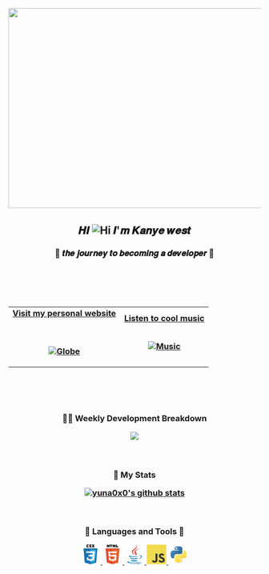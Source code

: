<p align="center"><img width=600px height=400px src="https://media.tenor.com/o85TZZWORzMAAAAM/kanye-laughing.gif"</p>

<h2 align="center">𝑯𝑰 <img src='https://x.tw93.fun/images/hi.gif' alt='Hi' width="20"/> 𝑰'𝒎 𝑲𝒂𝒏𝒚𝒆 𝒘𝒆𝒔𝒕</h2>
<h3 align="center">🐥 𝒕𝒉𝒆 𝒋𝒐𝒖𝒓𝒏𝒆𝒚 𝒕𝒐 𝒃𝒆𝒄𝒐𝒎𝒊𝒏𝒈 𝒂 𝒅𝒆𝒗𝒆𝒍𝒐𝒑𝒆𝒓 💨
<br><br><br><br><br>

<table width="100%" align="center">
<tr>
<td align="center">
<a href="https://github.com/lennon-jina/lennon-jina">
<strong>Visit my personal website </strong>
<br />
<br />
<br />

<p>

<img alt="Globe" height="90" src="https://github.com/BrunnerLivio/brunnerlivio/raw/master/images/globe.gif">
</a>
</p>

</td>


<td align="center">
<a href="https://www.youtube.com/watch?v=ofaRvNOV4SI">
<strong>Listen to cool music</strong>
<br />
<br />


<p>
<img height="100" alt="Music" src="https://github.com/BrunnerLivio/brunnerlivio/raw/master/images/music.gif"> 
</a>
</p>

</td>
</tr>
</table>

<br><br><br>

🏊‍♂️ Weekly Development Breakdown

<picture>
  <source media="(prefers-color-scheme: dark)" srcset="https://x.tw93.fun/images/wakatime_weekly_language_stats_black.svg">
  <source media="(prefers-color-scheme: light)" srcset="https://x.tw93.fun/images/wakatime_weekly_language_stats.svg">
  <img src="https://x.tw93.fun/images/wakatime_weekly_language_stats.svg">
</picture>

<br><br>
👊 My Stats

<p align="center">
  <a href="https://github.com/yuna0x0"><img src="https://github-readme-stats.vercel.app/api?username=yuna0x0&hide_border=true&show_icons=true" alt="yuna0x0's github stats"></a>
</p>

<br><br>
🔻 Languages and Tools 🔻

<p align="center"> <a href="https://www.w3schools.com/css/" target="_blank" rel="noreferrer"> <img src="https://raw.githubusercontent.com/devicons/devicon/master/icons/css3/css3-original-wordmark.svg" alt="css3" width="40" height="40"/> </a> <a href="https://www.w3.org/html/" target="_blank" rel="noreferrer"> <img src="https://raw.githubusercontent.com/devicons/devicon/master/icons/html5/html5-original-wordmark.svg" alt="html5" width="40" height="40"/> </a> <a href="https://www.java.com" target="_blank" rel="noreferrer"> <img src="https://raw.githubusercontent.com/devicons/devicon/master/icons/java/java-original.svg" alt="java" width="40" height="40"/> </a> <a href="https://developer.mozilla.org/en-US/docs/Web/JavaScript" target="_blank" rel="noreferrer"> <img src="https://raw.githubusercontent.com/devicons/devicon/master/icons/javascript/javascript-original.svg" alt="javascript" width="40" height="40"/> </a> <a href="https://www.python.org" target="_blank" rel="noreferrer"> <img src="https://raw.githubusercontent.com/devicons/devicon/master/icons/python/python-original.svg" alt="python" width="40" height="40"/> </a> </p>

